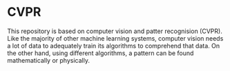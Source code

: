 # CVPR
This repository is based on computer vision and patter recognision (CVPR). Like the majority of other machine learning systems, computer vision needs a lot of data to adequately train its algorithms to comprehend that data. On the other hand, using different algorithms, a pattern can be found mathematically or physically. 

